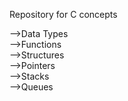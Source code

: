 Repository for C concepts

-->Data Types  
-->Functions  
-->Structures  
-->Pointers  
-->Stacks  
-->Queues  
